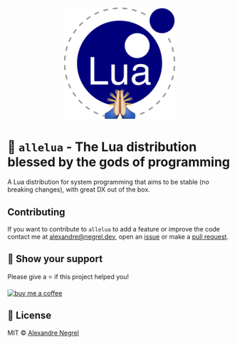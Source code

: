 <h1 align="center">
    <img height="250" src="./.github/images/allelua.png">
</h1>

# 🙏 `allelua` - The Lua distribution blessed by the gods of programming

A Lua distribution for system programming that aims to be stable (no breaking
changes), with great DX out of the box.

## Contributing

If you want to contribute to `allelua` to add a feature or improve the code contact
me at [alexandre@negrel.dev](mailto:alexandre@negrel.dev), open an
[issue](https://github.com/negrel/allelua/issues) or make a
[pull request](https://github.com/negrel/allelua/pulls).

## :stars: Show your support

Please give a :star: if this project helped you!

[![buy me a coffee](.github/images/bmc-button.png)](https://www.buymeacoffee.com/negrel)

## :scroll: License

MIT © [Alexandre Negrel](https://www.negrel.dev/)
